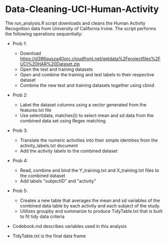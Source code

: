 # Data-Cleaning-UCI-Human-Activity

The run_analysis.R script downloads and cleans the Human Activity Recognition data from University of California Irvine.
The script performs the following operations sequentially:
- Prob 1:
  - Download https://d396qusza40orc.cloudfront.net/getdata%2Fprojectfiles%2FUCI%20HAR%20Dataset.zip
  - Open the test and training datasets
  - Open and combine the training and test labels to their respective dataset
  - Combine the new test and training datasets together using cbind
- Prob 2:
  - Label the dataset columns using a vector generated from the features.txt file
  - Use select(data, matches()) to select mean and sd data from the combined data set using Regex matching
- Prob 3:
  - Translate the numeric activities into their simple identities from the activity_labels.txt document
  - Add the activity labels to the combined dataset
- Prob 4:
  - Read, combine and bind the Y_training.txt and X_training.txt files to the combined dataset
  - Add labels "subjectID" and "activity"
- Prob 5:
  - Creates a new table that averages the mean and sd variables of the combined data table by each activity and each subject of the study. 
  - Utilizes groupby and summarize to produce TidyTable.txt that is built to fit tidy data criteria
  
- Codebook.md describes variables used in this analysis
- TidyTable.txt is the final data frame
